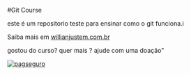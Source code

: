 #Git Course 

este é um repositorio teste para ensinar como o git funciona.i

Saiba mais em [willianjustem.com.br](http://willianjustem.com.br)

gostou do curso? quer mais ? ajude com uma doação"

[![pagseguro](https://pag.ae/7XMwEb4-v)](https://pag.ae/7XmwEb4-v)
